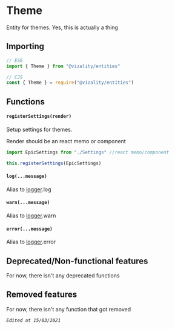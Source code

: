 

# Theme

Entity for themes. Yes, this is actually a thing



## Importing

```js
// ES6
import { Theme } from "@vizality/entities"

// CJS
const { Theme } = require("@vizality/entities")
```



## Functions

#### `registerSettings(render)`

Setup settings for themes.

Render should be an react memo or component

```js
import EpicSettings from "./Settings" //react memo/component

this.registerSettings(EpicSettings)
```

#### `log(...message)`

Alias to [logger](../modules/util/Logger.md).log

#### `warn(...message)`

Alias to [logger](../modules/util/Logger.md).warn

#### `error(...message)`

Alias to [logger](../modules/util/Logger.md).error



## Deprecated/Non-functional features

For now, there isn't any deprecated functions



## Removed features

For now, there isn't any function that got removed



*`Edited at 15/03/2021`*